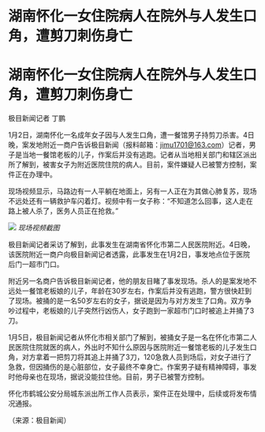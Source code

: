 # 湖南怀化一女住院病人在院外与人发生口角，遭剪刀刺伤身亡

# 湖南怀化一女住院病人在院外与人发生口角，遭剪刀刺伤身亡

极目新闻记者 丁鹏

1月2日，湖南怀化一名成年女子因与人发生口角，遭一餐馆男子持剪刀杀害。4日晚，案发地附近一商户告诉极目新闻（报料邮箱：jimu1701@163.com）记者，男子是当地一餐馆老板的儿子，作案后并没有逃跑。记者从当地相关部门和辖区派出所了解到，被害女子为附近医院住院的病人。目前，案件嫌疑人已被警方控制，案件正在办理中。

现场视频显示，马路边有一人平躺在地面上，另有一人正在为其做心肺复苏，现场不远处还有一辆救护车闪着灯。视频中有一女子称：“不知道怎么回事，这人走在路上被人杀了，医务人员正在抢救。”

![](https://inews.gtimg.com/om_bt/OWo4tSH3PYeIbDiCXbpjgM8gLmYkXIkOfbC0Cfu2hTwDIAA/1000)
_现场视频截图_

极目新闻记者采访了解到，此事发生在湖南省怀化市第二人民医院附近。4日晚，该医院附近一商户向极目新闻记者透露，此事发生在1月2日，事发地点位于医院后门一超市门口。

附近另一名商户告诉极目新闻记者，他的朋友目睹了事发现场。杀人的是案发地不远处一餐馆老板娘的儿子，年龄在30岁左右，作案后并没有逃跑，警方很快赶到了现场。被捅的是一名50岁左右的女子，据说是因为与对方发生了口角。双方争吵过程中，老板娘的儿子突然行凶伤人，女子跑到一家超市门口时被追上并捅了3刀。

1月5日，极目新闻记者从怀化市相关部门了解到，被捅女子是一名在怀化市第二人民医院住院就医的病人，外出时不知什么原因与医院附近一餐馆老板的儿子发生口角，对方拿着一把剪刀将其追上并捅了3刀，120急救人员到场后，对女子进行了急救，但因捅伤的是心脏部位，女子最终不幸身亡。作案男子疑有精神障碍，事发时他母亲也在现场，据说没能拉住他。目前，男子已被警方控制。

怀化市鹤城公安分局城东派出所工作人员表示，案件正在处理中，后续或将发布情况通报。

（来源：极目新闻）

